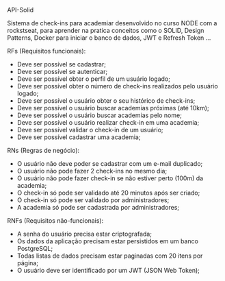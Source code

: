 API-Solid

Sistema de check-ins para academiar desenvolvido no curso NODE com a rockstseat, para aprender na pratica conceitos como o SOLID, Design Patterns, 
Docker para iniciar o banco de dados, JWT e Refresh Token ... 

RFs (Requisitos funcionais):
- Deve ser possível se cadastrar;
- Deve ser possível se autenticar;
- Deve ser possível obter o perfil de um usuário logado;
- Deve ser possível obter o número de check-ins realizados pelo usuário logado;
- Deve ser possível o usuário obter o seu histórico de check-ins;
- Deve ser possível o usuário buscar academias próximas (até 10km);
- Deve ser possível o usuário buscar academias pelo nome;
- Deve ser possível o usuário realizar check-in em uma academia;
- Deve ser possível validar o check-in de um usuário;
- Deve ser possível cadastrar uma academia;

RNs (Regras de negócio):
- O usuário não deve poder se cadastrar com um e-mail duplicado;
- O usuário não pode fazer 2 check-ins no mesmo dia;
- O usuário não pode fazer check-in se não estiver perto (100m) da academia;
- O check-in só pode ser validado até 20 minutos após ser criado;
- O check-in só pode ser validado por administradores;
- A academia só pode ser cadastrada por administradores;

RNFs (Requisitos não-funcionais):
- A senha do usuário precisa estar criptografada;
- Os dados da aplicação precisam estar persistidos em um banco PostgreSQL;
- Todas listas de dados precisam estar paginadas com 20 itens por página;
- O usuário deve ser identificado por um JWT (JSON Web Token);

